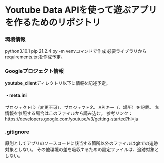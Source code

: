 # Youtube Data APIを使って遊ぶアプリを作るためのリポジトリ

### 環境情報
python3.10.1
pip 21.2.4
py -m venvコマンドで作成
必要ライブラリからrequirements.txtを作成予定。

### Googleプロジェクト情報
<b>youtube_client</b>ディレクトリ以下に情報を記述予定。
#### ・meta.ini
プロジェクトID（変更不可）、プロジェクト名、APIキー（、場所）を記載。
各情報を参照する場合はこのファイルから読み込む。
参考リンク：https://developers.google.com/youtube/v3/getting-started?hl=ja

### .gitignore
原則としてアプリのソースコードに該当する箇所以外のファイルはgitでの追跡対象としない。
その他環境の差を吸収するための設定ファイルは、追跡対象としない。
